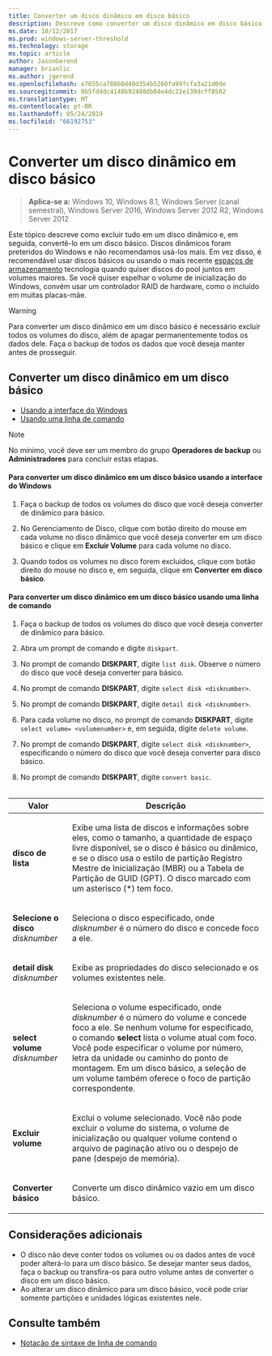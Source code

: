 ```yaml
---
title: Converter um disco dinâmico em disco básico
description: Descreve como converter um disco dinâmico em disco básico.
ms.date: 10/12/2017
ms.prod: windows-server-threshold
ms.technology: storage
ms.topic: article
author: JasonGerend
manager: brianlic
ms.author: jgerend
ms.openlocfilehash: e7655ca78868d40d354b5260fa99fcfa3a21d0de
ms.sourcegitcommit: 0b5fd4dc4148b92480db04e4dc22e139dcff8582
ms.translationtype: MT
ms.contentlocale: pt-BR
ms.lasthandoff: 05/24/2019
ms.locfileid: "66192753"
---
```

# <a name="change-a-dynamic-disk-back-to-a-basic-disk"></a>Converter um disco dinâmico em disco básico

> **Aplica-se a:** Windows 10, Windows 8.1, Windows Server (canal semestral), Windows Server 2016, Windows Server 2012 R2, Windows Server 2012

Este tópico descreve como excluir tudo em um disco dinâmico e, em seguida, convertê-lo em um disco básico. Discos dinâmicos foram preteridos do Windows e não recomendamos usá-los mais. Em vez disso, é recomendável usar discos básicos ou usando o mais recente [espaços de armazenamento](https://support.microsoft.com/help/12438/windows-10-storage-spaces) tecnologia quando quiser discos do pool juntos em volumes maiores. Se você quiser espelhar o volume de inicialização do Windows, convém usar um controlador RAID de hardware, como o incluído em muitas placas-mãe.

> [!WARNING]
> Para converter um disco dinâmico em um disco básico é necessário excluir todos os volumes do disco, além de apagar permanentemente todos os dados dele. Faça o backup de todos os dados que você deseja manter antes de prosseguir.

## <a name="changing-a-dynamic-disk-back-to-a-basic-disk"></a>Converter um disco dinâmico em um disco básico

-   [Usando a interface do Windows](#to-change-a-dynamic-disk-back-to-a-basic-disk-using-the-windows-interface)
-   [Usando uma linha de comando](#to-change-a-dynamic-disk-back-to-a-basic-disk-using-a-command-line)

> [!NOTE]
> No mínimo, você deve ser um membro do grupo **Operadores de backup** ou **Administradores** para concluir estas etapas.

#### <a name="to-change-a-dynamic-disk-back-to-a-basic-disk-using-the-windows-interface"></a>Para converter um disco dinâmico em um disco básico usando a interface do Windows

1.  Faça o backup de todos os volumes do disco que você deseja converter de dinâmico para básico.

2.  No Gerenciamento de Disco, clique com botão direito do mouse em cada volume no disco dinâmico que você deseja converter em um disco básico e clique em **Excluir Volume** para cada volume no disco.

3.  Quando todos os volumes no disco forem excluídos, clique com botão direito do mouse no disco e, em seguida, clique em **Converter em disco básico**.

#### <a name="to-change-a-dynamic-disk-back-to-a-basic-disk-using-a-command-line"></a>Para converter um disco dinâmico em um disco básico usando uma linha de comando

1.  Faça o backup de todos os volumes do disco que você deseja converter de dinâmico para básico.

2.  Abra um prompt de comando e digite `diskpart`.

3.  No prompt de comando **DISKPART**, digite `list disk`. Observe o número do disco que você deseja converter para básico.

4.  No prompt de comando **DISKPART**, digite `select disk <disknumber>`.

5.  No prompt de comando **DISKPART**, digite `detail disk <disknumber>`.

6.  Para cada volume no disco, no prompt de comando **DISKPART**, digite `select volume= <volumenumber>` e, em seguida, digite `delete volume`.

7.  No prompt de comando **DISKPART**, digite `select disk <disknumber>`, especificando o número do disco que você deseja converter para disco básico.

8.  No prompt de comando **DISKPART**, digite `convert basic`.
 
<br /> <br />

| Valor  | Descrição |
| --- |---|
| <p>**disco de lista**</p>                         | <p>Exibe uma lista de discos e informações sobre eles, como o tamanho, a quantidade de espaço livre disponível, se o disco é básico ou dinâmico, e se o disco usa o estilo de partição Registro Mestre de Inicialização (MBR) ou a Tabela de Partição de GUID (GPT). O disco marcado com um asterisco (*) tem foco.</p> |
| <p>**Selecione o disco** <em>disknumber</em></p>   | <p>Seleciona o disco especificado, onde <em>disknumber</em> é o número do disco e concede foco a ele.</p>  |
| <p>**detail disk** <em>disknumber</em></p>   | <p>Exibe as propriedades do disco selecionado e os volumes existentes nele.</p>  |
| <p>**select volume** <em>disknumber</em></p> | <p>Seleciona o volume especificado, onde <em>disknumber</em> é o número do volume e concede foco a ele. Se nenhum volume for especificado, o comando **select** lista o volume atual com foco. Você pode especificar o volume por número, letra da unidade ou caminho do ponto de montagem. Em um disco básico, a seleção de um volume também oferece o foco de partição correspondente.</p> |
| <p>**Excluir volume**</p>                     | <p>Exclui o volume selecionado. Você não pode excluir o volume do sistema, o volume de inicialização ou qualquer volume contend o arquivo de paginação ativo ou o despejo de pane (despejo de memória).</p> |
| <p>**Converter básico**</p> | <p>Converte um disco dinâmico vazio em um disco básico.</p>  |

## <a name="additional-considerations"></a>Considerações adicionais

-   O disco não deve conter todos os volumes ou os dados antes de você poder alterá-lo para um disco básico. Se desejar manter seus dados, faça o backup ou transfira-os para outro volume antes de converter o disco em um disco básico.
-   Ao alterar um disco dinâmico para um disco básico, você pode criar somente partições e unidades lógicas existentes nele.

## <a name="see-also"></a>Consulte também

-   [Notação de sintaxe de linha de comando](https://technet.microsoft.com/library/cc742449(v=ws.11).aspx)


